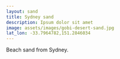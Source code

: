 ```yaml
---
layout: sand
title: Sydney sand
description: Ipsum dolor sit amet
image: assets/images/gobi-desert-sand.jpg
lat_lon: -33.7964782,151.2846034
---
```


Beach sand from Sydney.